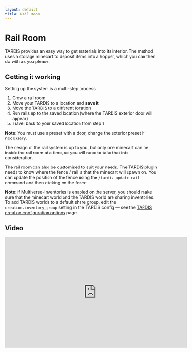 ```yaml
---
layout: default
title: Rail Room
---
```


# Rail Room

TARDIS provides an easy way to get materials into its interior. The method uses a storage minecart to deposit items into
a hopper, which you can then do with as you please.

## Getting it working

Setting up the system is a multi-step process:

1. Grow a rail room
2. Move your TARDIS to a location and **save it**
3. Move the TARDIS to a different location
4. Run rails up to the saved location (where the TARDIS exterior door will appear)
5. Travel back to your saved location from step 1

**Note:** You must use a preset with a door, change the exterior preset if necessary.

The design of the rail system is up to you, but only one minecart can be inside the rail room at a time, so you will
need to take that into consideration.

The rail room can also be customised to suit your needs. The TARDIS plugin needs to know where the fence / rail is that
the minecart will spawn on. You can update the position of the fence using the `/tardis update rail` command and then
clicking on the fence.

**Note:** if Multiverse-Inventories is enabled on the server, you should make sure that the minecart world and the
TARDIS world are sharing inventories. To add TARDIS worlds to a default share group, edit the `creation.inventory_group`
setting in the TARDIS config — see the [TARDIS creation configuration options](configuration/configuration-creation.md) page.

## Video

<iframe src="https://player.vimeo.com/video/69821554" width="600" height="366" frameborder="0" webkitallowfullscreen mozallowfullscreen allowfullscreen></iframe>
